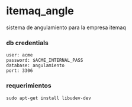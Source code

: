 itemaq_angle
============

sistema de angulamiento para la empresa itemaq

### db credentials
```
user: acme
password: $ACME_INTERNAL_PASS
database: angulamiento
port: 3306
```

### requerimientos
```
sudo apt-get install libudev-dev

```
